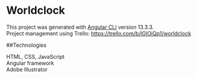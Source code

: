 # Worldclock

This project was generated with [Angular CLI](https://github.com/angular/angular-cli) version 13.3.3. <br>
Project management using Trello: https://trello.com/b/lGlOiQp1/worldclock

##Technologies

HTML, CSS, JavaScript <br>
Angular framework <br>
Adobe Illustrator <br>

